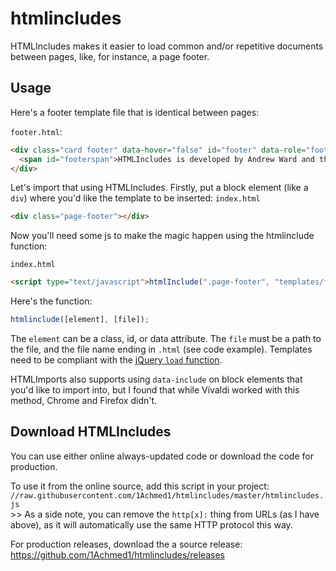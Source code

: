 # htmlincludes
HTMLIncludes makes it easier to load common and/or repetitive documents between pages, like, for instance, a page footer.

## Usage
Here's a footer template file that is identical between pages:

`footer.html`:
```html
<div class="card footer" data-hover="false" id="footer" data-role="footer">
  <span id="footerspan">HTMLIncludes is developed by Andrew Ward and the open source community, whomever that may be. Code hosted and open-sourced on GitHub.</span>
</div>
```

Let's import that using HTMLIncludes. Firstly, put a block element (like a `div`) where you'd like the template to be inserted:
`index.html`
```html
<div class="page-footer"></div>
```
Now you'll need some js to make the magic happen using the htmlinclude function:

`index.html`
```html
<script type="text/javascript">htmlInclude(".page-footer", "templates/footer.html");</script>
```
Here's the function:
```javascript
htmlinclude([element], [file]);
```
The `element` can be a class, id, or data attribute. The `file` must be a path to the file, and the file name ending in `.html` (see code example). Templates need to be compliant with the [jQuery `load` function](http://api.jquery.com/load/).

HTMLImports also supports using `data-include` on block elements that you'd like to import into, but I found that while Vivaldi worked with this method, Chrome and Firefox didn't.

## Download HTMLIncludes
You can use either online always-updated code or download the code for production.

To use it from the online source, add this script in your project:
`//raw.githubusercontent.com/1Achmed1/htmlincludes/master/htmlincludes.js` <br/>
\>\> As a side note, you can remove the `http[x]:` thing from URLs (as I have above), as it will automatically use the same HTTP protocol this way.

For production releases, download the a source release: <br/>
https://github.com/1Achmed1/htmlincludes/releases
